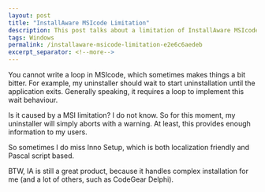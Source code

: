 ```yaml
---
layout: post
title: "InstallAware MSIcode Limitation"
description: This post talks about a limitation of InstallAware MSIcode.
tags: Windows
permalink: /installaware-msicode-limitation-e2e6c6aedeb
excerpt_separator: <!--more-->
---
```

You cannot write a loop in MSIcode, which sometimes makes things a bit bitter. For example, my uninstaller should wait to start uninstallation until the application exits. Generally speaking, it requires a loop to implement this wait behaviour.
<!--more-->

Is it caused by a MSI limitation? I do not know. So for this moment, my uninstaller will simply aborts with a warning. At least, this provides enough information to my users.

So sometimes I do miss Inno Setup, which is both localization friendly and Pascal script based.

BTW, IA is still a great product, because it handles complex installation for me (and a lot of others, such as CodeGear Delphi).
